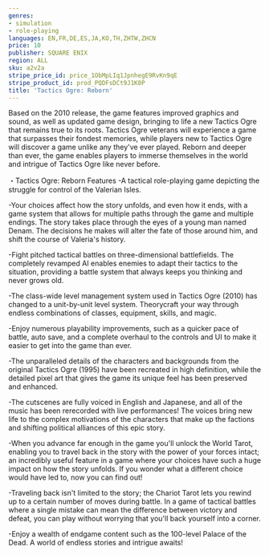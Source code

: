```yaml
---
genres:
- simulation
- role-playing
languages: EN,FR,DE,ES,JA,KO,TH,ZHTW,ZHCN
price: 10
publisher: SQUARE ENIX
region: ALL
sku: a2v2a
stripe_price_id: price_1ObMpLIq1JpnhegE9RvKn9qE
stripe_product_id: prod_PQDFsDCt9J1K0P
title: 'Tactics Ogre: Reborn'
---
```


Based on the 2010 release, the game features improved graphics and sound, as well as updated game design, bringing to life a new Tactics Ogre that remains true to its roots. Tactics Ogre veterans will experience a game that surpasses their fondest memories, while players new to Tactics Ogre will discover a game unlike any they've ever played. Reborn and deeper than ever, the game enables players to immerse themselves in the world and intrigue of Tactics Ogre like never before.

・Tactics Ogre: Reborn Features
-A tactical role-playing game depicting the struggle for control of the Valerian Isles.

-Your choices affect how the story unfolds, and even how it ends, with a game system that allows for multiple paths through the game and multiple endings. The story takes place through the eyes of a young man named Denam. The decisions he makes will alter the fate of those around him, and shift the course of Valeria's history.

-Fight pitched tactical battles on three-dimensional battlefields. The completely revamped AI enables enemies to adapt their tactics to the situation, providing a battle system that always keeps you thinking and never grows old.

-The class-wide level management system used in Tactics Ogre (2010) has changed to a unit-by-unit level system. Theorycraft your way through endless combinations of classes, equipment, skills, and magic.

-Enjoy numerous playability improvements, such as a quicker pace of battle, auto save, and a complete overhaul to the controls and UI to make it easier to get into the game than ever.

-The unparalleled details of the characters and backgrounds from the original Tactics Ogre (1995) have been recreated in high definition, while the detailed pixel art that gives the game its unique feel has been preserved and enhanced.

-The cutscenes are fully voiced in English and Japanese, and all of the music has been rerecorded with live performances! The voices bring new life to the complex motivations of the characters that make up the factions and shifting political alliances of this epic story.

-When you advance far enough in the game you'll unlock the World Tarot, enabling you to travel back in the story with the power of your forces intact; an incredibly useful feature in a game where your choices have such a huge impact on how the story unfolds. If you wonder what a different choice would have led to, now you can find out!

-Traveling back isn't limited to the story; the Chariot Tarot lets you rewind up to a certain number of moves during battle. In a game of tactical battles where a single mistake can mean the difference between victory and defeat, you can play without worrying that you'll back yourself into a corner.

-Enjoy a wealth of endgame content such as the 100-level Palace of the Dead. A world of endless stories and intrigue awaits!